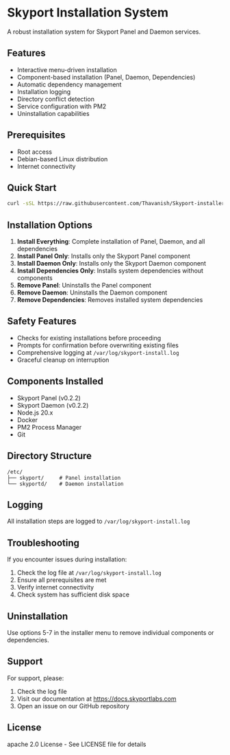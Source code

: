 # Skyport Installation System

A robust installation system for Skyport Panel and Daemon services.

## Features

- Interactive menu-driven installation
- Component-based installation (Panel, Daemon, Dependencies)
- Automatic dependency management
- Installation logging
- Directory conflict detection
- Service configuration with PM2
- Uninstallation capabilities

## Prerequisites

- Root access
- Debian-based Linux distribution
- Internet connectivity

## Quick Start

```bash
curl -sSL https://raw.githubusercontent.com/Thavanish/Skyport-installer/installer.sh | sudo bash
```

## Installation Options

1. **Install Everything**: Complete installation of Panel, Daemon, and all dependencies
2. **Install Panel Only**: Installs only the Skyport Panel component
3. **Install Daemon Only**: Installs only the Skyport Daemon component
4. **Install Dependencies Only**: Installs system dependencies without components
5. **Remove Panel**: Uninstalls the Panel component
6. **Remove Daemon**: Uninstalls the Daemon component
7. **Remove Dependencies**: Removes installed system dependencies

## Safety Features

- Checks for existing installations before proceeding
- Prompts for confirmation before overwriting existing files
- Comprehensive logging at `/var/log/skyport-install.log`
- Graceful cleanup on interruption

## Components Installed

- Skyport Panel (v0.2.2)
- Skyport Daemon (v0.2.2)
- Node.js 20.x
- Docker
- PM2 Process Manager
- Git

## Directory Structure

```
/etc/
├── skyport/     # Panel installation
└── skyportd/    # Daemon installation
```

## Logging

All installation steps are logged to `/var/log/skyport-install.log`

## Troubleshooting

If you encounter issues during installation:

1. Check the log file at `/var/log/skyport-install.log`
2. Ensure all prerequisites are met
3. Verify internet connectivity
4. Check system has sufficient disk space

## Uninstallation

Use options 5-7 in the installer menu to remove individual components or dependencies.

## Support

For support, please:
1. Check the log file
2. Visit our documentation at https://docs.skyportlabs.com
3. Open an issue on our GitHub repository

## License

apache 2.0 License - See LICENSE file for details
